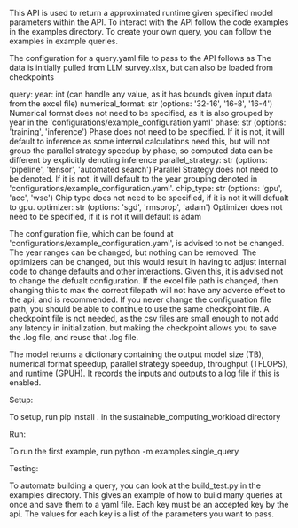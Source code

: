 This API is used to return a approximated runtime given specified model parameters within the API. To interact with the API follow the code examples in the examples directory.
To create your own query, you can follow the examples in example queries.

The configuration for a query.yaml file to pass to the API follows as
The data is initially pulled from LLM survey.xlsx, but can also be loaded from checkpoints

query:
    year: int (can handle any value, as it has bounds given input data from the excel file)
    numerical_format: str (options: '32-16', '16-8', '16-4') Numerical format does not need to be specified, as it is also grouped by year in the 'configurations/example_configuration.yaml'
    phase: str (options: 'training', 'inference') Phase does not need to be specified. If it is not, it will default to inference as some internal calculations need this, but will not group the parallel strategy speedup by phase, so computed data can be different by explicitly denoting inference
    parallel_strategy: str (options: 'pipeline', 'tensor', 'automated search') Parallel Strategy does not need to be denoted. If it is not, it will default to the year grouping denoted in 'configurations/example_configuration.yaml'.
    chip_type: str (options: 'gpu', 'acc', 'wse') Chip type does not need to be specified, if it is not it will defualt to gpu.
    optimizer: str (options: 'sgd', 'rmsprop', 'adam') Optimizer does not need to be specified, if it is not it will default is adam

The configuration file, which can be found at 'configurations/example_configuration.yaml', is advised to not be changed. The year ranges can be changed, but nothing can be removed. The optimizers can be changed, but this would result in having to adjust internal code to change defaults and other interactions. Given this, it is advised not to change the defualt configuration. 
If the excel file path is changed, then changing this to max the correct filepath will not have any adverse effect to the api, and is recommended.
If you never change the configuration file path, you should be able to continue to use the same checkpoint file. A checkpoint file is not needed, as the csv files are small enough to not add any latency in initialization, but making the checkpoint allows you to save the .log file, and reuse that .log file.

The model returns a dictionary containing the output model size (TB), numerical format speedup, parallel strategy speedup, throughput (TFLOPS), and runtime (GPUH). It records the inputs and outputs to a log file if this is enabled.

Setup:

To setup, run 
pip install . 
in the sustainable_computing_workload directory

Run:

To run the first example, run python -m examples.single_query

Testing:

To automate building a query, you can look at the build_test.py in the examples directory. This gives an example of how to build many queries at once and save them to a yaml file. Each key must be an accepted key by the api. The values for each key is a list of the parameters you want to pass.